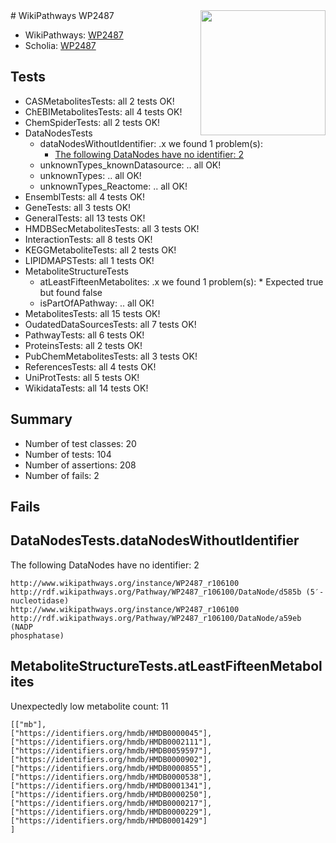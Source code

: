 <img style="float: right; width: 200px" src="https://upload.wikimedia.org/wikipedia/commons/thumb/8/83/Wplogo_with_text_500.png/640px-Wplogo_with_text_500.png" />
# WikiPathways WP2487

* WikiPathways: [WP2487](https://new.wikipathways.org/pathways/WP2487)
* Scholia: [WP2487](https://scholia.toolforge.org/wikipathways/WP2487)
## Tests
* CASMetabolitesTests: all 2 tests OK!
* ChEBIMetabolitesTests: all 4 tests OK!
* ChemSpiderTests: all 2 tests OK!
* DataNodesTests
    * dataNodesWithoutIdentifier: .x we found 1 problem(s):
        * [The following DataNodes have no identifier: 2](#d2d32fa1)
    * unknownTypes_knownDatasource: .. all OK!
    * unknownTypes: .. all OK!
    * unknownTypes_Reactome: .. all OK!
* EnsemblTests: all 4 tests OK!
* GeneTests: all 3 tests OK!
* GeneralTests: all 13 tests OK!
* HMDBSecMetabolitesTests: all 3 tests OK!
* InteractionTests: all 8 tests OK!
* KEGGMetaboliteTests: all 2 tests OK!
* LIPIDMAPSTests: all 1 tests OK!
* MetaboliteStructureTests
    * atLeastFifteenMetabolites: .x we found 1 problem(s):
            * Expected true but found false
    * isPartOfAPathway: .. all OK!
* MetabolitesTests: all 15 tests OK!
* OudatedDataSourcesTests: all 7 tests OK!
* PathwayTests: all 6 tests OK!
* ProteinsTests: all 2 tests OK!
* PubChemMetabolitesTests: all 3 tests OK!
* ReferencesTests: all 4 tests OK!
* UniProtTests: all 5 tests OK!
* WikidataTests: all 14 tests OK!


## Summary

* Number of test classes: 20
* Number of tests: 104
* Number of assertions: 208
* Number of fails: 2

## Fails

<a name="d2d32fa1" />

## DataNodesTests.dataNodesWithoutIdentifier

The following DataNodes have no identifier: 2
```
http://www.wikipathways.org/instance/WP2487_r106100 http://rdf.wikipathways.org/Pathway/WP2487_r106100/DataNode/d585b (5′-nucleotidase)
http://www.wikipathways.org/instance/WP2487_r106100 http://rdf.wikipathways.org/Pathway/WP2487_r106100/DataNode/a59eb (NADP
phosphatase)
```

<a name="3b0f9385" />

## MetaboliteStructureTests.atLeastFifteenMetabolites

Unexpectedly low metabolite count: 11

```
[["mb"],
["https://identifiers.org/hmdb/HMDB0000045"],
["https://identifiers.org/hmdb/HMDB0002111"],
["https://identifiers.org/hmdb/HMDB0059597"],
["https://identifiers.org/hmdb/HMDB0000902"],
["https://identifiers.org/hmdb/HMDB0000855"],
["https://identifiers.org/hmdb/HMDB0000538"],
["https://identifiers.org/hmdb/HMDB0001341"],
["https://identifiers.org/hmdb/HMDB0000250"],
["https://identifiers.org/hmdb/HMDB0000217"],
["https://identifiers.org/hmdb/HMDB0000229"],
["https://identifiers.org/hmdb/HMDB0001429"]
]
```

